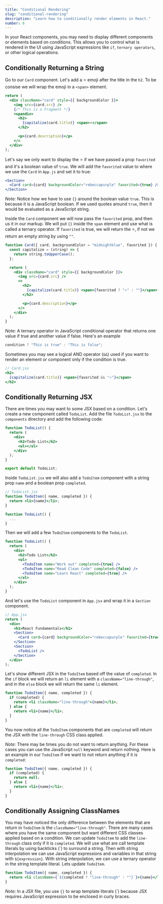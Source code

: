 ```yaml
---
title: "Conditional Rendering"
slug: "conditional-rendering"
description: "Learn how to conditionally render elements in React."
number: 6
---
```


In your React components, you may need to display different components or elements based on conditions. This allows you to control what is rendered in the UI using JavaScript expressions like `if`, `ternary operators`, or other logical operations.

## Conditionally Returning a String

Go to our `Card` component. Let's add a ⭐️ emoji after the title in the `h2`. To be consise we will wrap the emoji in a `<span>` element.

```jsx
return (
  <div className="card" style={{ backgroundColor }}>
    <img src={card.src} />
    {/* This is a Fragment */}
    <spandiv>
      <h2>
        {capitalize(card.title)} <span>⭐️</span>
      </h2>

      <p>{card.description}</p>
    </>
  </div>
);
```

Let's say we only want to display the ⭐️ if we have passed a prop `favorited` and it's a boolean value of `true`. We will add the `favorited` value to where we use the `Card` in `App.js` and set it to true:

```jsx
<Section>
  <Card card={card} backgroundColor="rebeccapurple" favorited={true} />
</Section>
```

_Note:_ Notice how we have to use `{}` around the boolean value `true`. This is because it is a JavaScript boolean. If we used quotes around `true`, then it would be evaluated as a JavaScript string.

Inside the `Card` component we will now pass the `favorited` prop, and then us it in our markup. We will put `{}` inside the `span` element and use what is called a ternary operator. If `favorited` is true, we will return the ⭐️, if not we return an empty string by using `""`.

```jsx
function Card({ card, backgroundColor = "midnightblue", favorited }) {
  const capitalize = (string) => {
    return string.toUpperCase();
  };

  return (
    <div className="card" style={{ backgroundColor }}>
      <img src={card.src} />
      <>
        <h2>
          {capitalize(card.title)} <span>{favorited ? "⭐️" : ""}</span>
        </h2>

        <p>{card.description}</p>
      </>
    </div>
  );
}
```

_Note:_ A ternary operator in JavaScript conditional operator that returns one value if true and another value if false. Here's an example

```js
condition ? "This is true" : "This is false";
```

Sometimes you may see a logical AND operator (`&&`) used if you want to render an element or component only if the condition is true.

```jsx
// Card.jsx
<h2>
  {capitalize(card.title)} <span>{favorited && "⭐️"}</span>
</h2>
```

## Conditionally Returning JSX

There are times you may want to some JSX based on a condition. Let's create a new component called `TodoList`. Add the file `TodoList.jsx` to the `components` directory and add the following code:

```jsx
function TodoList() {
  return (
    <div>
      <h2>Todo List</h2>
      <ul></ul>
    </div>
  );
}

export default TodoList;
```

Inside `TodoList.jsx` we will also add a `TodoItem` component with a string prop `name` and a boolean prop `completed`.

```jsx
// TodoList.jsx
function TodoItem({ name, completed }) {
  return <li>{name}</li>;
}

function TodoList() {
  ...
}
```

Then we will add a few `TodoItem` components to the `TodoList`.

```jsx
function TodoList() {
  return (
    <div>
      <h2>Todo List</h2>
      <ul>
        <TodoItem name="Work out" completed={true} />
        <TodoItem name="Read Clean Code" completed={false} />
        <TodoItem name="Learn React" completed={true} />
      </ul>
    </div>
  );
}
```

And let's use the `TodoList` component in `App.jsx` and wrap it in a `Section` component.

```jsx
// App.jsx
return (
  <div>
    <h1>React Fundamentals</h1>
    <Section>
      <Card card={card} backgroundColor="rebeccapurple" favorited={true} />
    </Section>
    <Section>
      <TodoList />
    </Section>
  </div>
);
```

Let's show different JSX in the `TodoItem` based off the value of `completed`. In the `if` block we will return an `li` element with a `className="line-through"`, and in the `else` block we will return the same `li` element.

```jsx
function TodoItem({ name, completed }) {
  if (completed) {
    return <li className="line-through">{name}</li>;
  } else {
    return <li>{name}</li>;
  }
}
```

You now notice all the `TodoItem` components that are `completed` will return the JSX with the `line-through` CSS class applied.

_Note:_ There may be times you do not want to return anything. For these cases you can use the JavaScript `null` keyword and return nothing. Here is an example in our `TodoItem` if we want to not return anything if it is `completed`:

```jsx
function TodoItem({ name, completed }) {
  if (completed) {
    return null;
  } else {
    return <li>{name}</li>;
  }
}
```

## Conditionally Assigning ClassNames

You may have noticed the only difference between the elements that are return in `TodoItem` is the `className="line-through"`. There are many cases where you have the same component but want different CSS classes applied based on a condition. We can update `TodoItem` to add the `line-through` class only if it is `completed`. We will use what are call template literals by using backticks (\`) to surround a string. Then with string interpolation we can use JavaScript expressions and variables in that string with `${expression}`. With string interpolation, we can use a ternary operator in the string template literal. Lets update `TodoItem`.

```jsx
function TodoItem({ name, completed }) {
  return <li className={`${completed ? "line-through" : ""}`}>{name}</li>;
}
```

_Note:_ In a JSX file, you use `{}` to wrap template literals (\`) because JSX requires JavaScript expression to be enclosed in curly braces.
